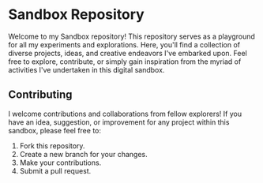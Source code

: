 # Sandbox Repository

Welcome to my Sandbox repository! This repository serves as a playground for all my experiments and explorations. Here, you'll find a collection of diverse projects, ideas, and creative endeavors I've embarked upon. Feel free to explore, contribute, or simply gain inspiration from the myriad of activities I've undertaken in this digital sandbox.

## Contributing

I welcome contributions and collaborations from fellow explorers! If you have an idea, suggestion, or improvement for any project within this sandbox, please feel free to:

1. Fork this repository.
2. Create a new branch for your changes.
3. Make your contributions.
4. Submit a pull request.
